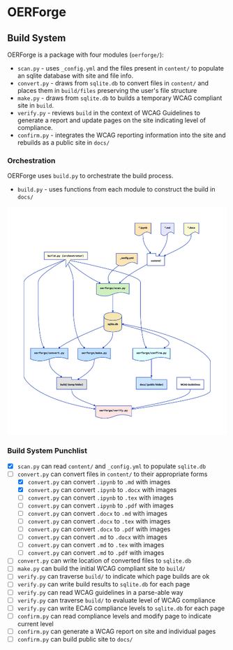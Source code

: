 # OERForge

## Build System

OERForge is a package with four modules (`oerforge/`):
- `scan.py` - uses `_config.yml` and the files present in `content/` to populate an sqlite database with site and file info.
- `convert.py` - draws from `sqlite.db` to convert files in `content/` and places them in `build/files` preserving the user's file structure
- `make.py` - draws from `sqlite.db` to builds a temporary WCAG compliant site in `build`.
- `verify.py` - reviews `build` in the context of WCAG Guidelines to generate a report and update pages on the site indicating level of compliance.
- `confirm.py` - integrates the WCAG reporting information into the site and rebuilds as a public site in `docs/`

### Orchestration

OERForge uses `build.py` to orchestrate the build process.
- `build.py` - uses functions from each module to construct the build in `docs/`

<img src="documentation/img/overview.png" alt="Overview of the OERForge Build Process" width="600">

### Build System Punchlist

- [X] `scan.py` can read `content/` and `_config.yml` to populate `sqlite.db`
- [ ] `convert.py` can convert files in `content/` to their appropriate forms
    - [X] `convert.py` can convert `.ipynb` to `.md` with images
    - [X] `convert.py` can convert `.ipynb` to `.docx` with images
    - [ ] `convert.py` can convert `.ipynb` to `.tex` with images
    - [ ] `convert.py` can convert `.ipynb` to `.pdf` with images
    - [ ] `convert.py` can convert `.docx` to `.md` with images
    - [ ] `convert.py` can convert `.docx` to `.tex` with images
    - [ ] `convert.py` can convert `.docx` to `.pdf` with images
    - [ ] `convert.py` can convert `.md` to `.docx` with images
    - [ ] `convert.py` can convert `.md` to `.tex` with images
    - [ ] `convert.py` can convert `.md` to `.pdf` with images
- [ ] `convert.py` can write location of converted files to `sqlite.db`
- [ ] `make.py` can build the initial WCAG compliant site to `build/`
- [ ] `verify.py` can traverse `build/` to indicate which page builds are ok
- [ ] `verify.py` can write build results to `sqlite.db` for each page
- [ ] `verify.py` can read WCAG guidelines in a parse-able way
- [ ] `verify.py` can traverse `build/` to evaluate level of WCAG compliance
- [ ] `verify.py` can write ECAG compliance levels to `sqlite.db` for each page
- [ ] `confirm.py` can read compliance levels and modify page to indicate current level
- [ ] `confirm.py` can generate a WCAG report on site and individual pages
- [ ] `confirm.py` can build public site to `docs/`